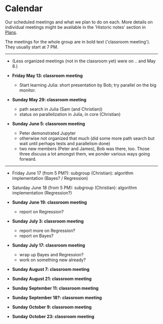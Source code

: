 # Calendar

Our scheduled meetings and what we plan to do on each. More details on
individual meetings might be available in the 'Historic notes' section
in [Plans](Plans.md). 

The meetings for the whole group are in bold text ('classroom
meeting'). They usually start at 7 PM.

<hr/>

* (Less organized meetings (not in the classroom yet) were on .. and
  May 8.)

* **Friday May 13: classroom meeting**

  * Start learning Julia: short presentation by Bob; try parallel on
    the big monitor.

* **Sunday May 29: classroom meeting**

  * path search in Julia (Sam (and Christian))
  * status on parallelization in Julia, in core (Christian)

* **Sunday June 5: classroom meeting**

  * Peter demonstrated Jupyter
  * otherwise not organized that much (did some more path search but
    wait until perhaps tests and parallelism done)
  * two new members (Peter and James), Bob was there, too. Those three
    discuss a lot amongst them, we ponder various ways going forward.

<hr/>

* Friday June 17 (from 5 PM?): subgroup (Christian): algorithm implementation (Bayes? / Regression)

* Saturday June 18 (from 5 PM): subgroup (Christian): algorithm implementation (Regression?)

* **Sunday June 19: classroom meeting**

  * report on Regression?

* **Sunday July 3: classroom meeting**

  * report more on Regression?
  * report on Bayes?

* **Sunday July 17: classroom meeting**

  * wrap up Bayes and Regression?
  * work on something new already? 

* **Sunday August 7: classroom meeting**

* **Sunday August 21: classroom meeting**

* **Sunday September 11: classroom meeting**

* **Sunday September 18?: classroom meeting**

* **Sunday October 9: classroom meeting**

* **Sunday October 23: classroom meeting**

